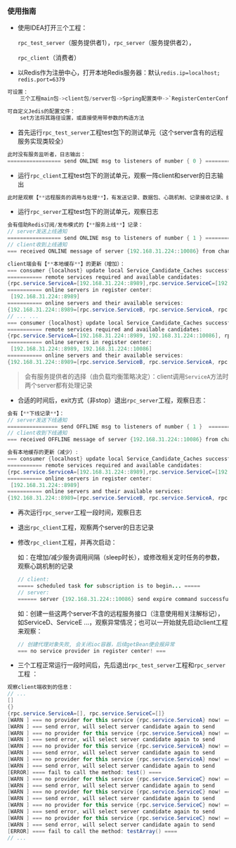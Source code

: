 ### 使用指南



- 使用IDEA打开三个工程：

  `rpc_test_server`（服务提供者1），`rpc_server`（服务提供者2），

  `rpc_client`（消费者）

- 以Redis作为注册中心，打开本地Redis服务器：默认`redis.ip=localhost; redis.port=6379`
```java
可设置：
	三个工程main包->client包/server包->Spring配置类中->`RegisterCenterConfig`项：调用 set方法

可自定义Jedis的配置文件：
	set方法将其路径设置，或直接使用带参数的构造方法
```

- 首先运行`rpc_test_server`工程test包下的测试单元（这个server含有的远程服务实现类较全）
```java
此时没有服务监听者，日志输出：
================= send ONLINE msg to listeners of number { 0 } =================
```

- 运行`rpc_client`工程test包下的测试单元，观察一阵client和server的日志输出
```java
此时是观察【**远程服务的调用与处理**】，有发送记录、数据包、心跳机制、记录接收记录、结果输出等
```

- 运行`rpc_server`工程test包下的测试单元，观察日志
```java
会有借助Redis订阅/发布模式的【**服务上线**】记录：
// server发送上线通知
================= send ONLINE msg to listeners of number { 1 } =================
// client收到上线通知
=== received ONLINE message of server {192.168.31.224::10086} from channel {ONLINE} ===
```

```java
client端会有【**本地缓存**】的更新（增加）：
=== consumer {localhost} update local Service_Candidate_Caches successful!
=========== remote services required and available candidates:
{rpc.service.ServiceA=[192.168.31.224::8989],rpc.service.ServiceC=[192.168.31.224::8989]}
=========== online servers in register center:
 [192.168.31.224::8989]
=========== online servers and their available services:
{192.168.31.224::8989=[rpc.service.ServiceB, rpc.service.ServiceA, rpc.service.ServiceC]}
// ... ...
=== consumer {localhost} update local Service_Candidate_Caches successful!
=========== remote services required and available candidates:
{rpc.service.ServiceA=[192.168.31.224::8989, 192.168.31.224::10086], rpc.service.ServiceC=[192.168.31.224::8989]}
=========== online servers in register center:
 [192.168.31.224::8989, 192.168.31.224::10086]
=========== online servers and their available services:
{192.168.31.224::8989=[rpc.service.ServiceB, rpc.service.ServiceA, rpc.service.ServiceC], 192.168.31.224::10086=[rpc.service.ServiceB, rpc.service.ServiceA]}
```

> 会有服务提供者的选择（由负载均衡策略决定）：client调用`ServiceA`方法时两个server都有处理记录

- 合适的时间后，exit方式（非stop）退出`rpc_server`工程，观察日志：

```java
会有【**下线记录**】：
// server发送下线通知
================ send OFFLINE msg to listeners of number { 1 }  ===============
// client收到下线通知
=== received OFFLINE message of server {192.168.31.224::10086} from channel {OFFLINE} ===
```

```java
会有本地缓存的更新（减少）:
=== consumer {localhost} update local Service_Candidate_Caches successful!
=========== remote services required and available candidates:
{rpc.service.ServiceA=[192.168.31.224::8989],rpc.service.ServiceC=[192.168.31.224::8989]}
=========== online servers in register center:
 [192.168.31.224::8989]
=========== online servers and their available services:
{192.168.31.224::8989=[rpc.service.ServiceB, rpc.service.ServiceA, rpc.service.ServiceC]}
```

- 再次运行`rpc_server`工程一段时间，观察日志

- 退出`rpc_client`工程，观察两个server的日志记录

- 修改`rpc_client`工程，并再次启动：

  如：在增加/减少服务调用间隔（sleep时长），或修改相关定时任务的参数，观察心跳机制的记录

  ```java
  // client:
  ===== scheduled task for subscription is to begin... =====
  // server:
  ====== server {192.168.31.224::10086} send expire command successful!
  ```

  如：创建一些这两个server不含的远程服务接口（注意使用相关注解标记），如ServiceD、ServiceE ...，观察异常情况；也可以一开始就先启动client工程来观察：

  ```java
  // 创建代理对象失败, 会关闭ioc容器，后续getBean便会报异常
  === no service provider in register center! ===
  ```

- 三个工程正常运行一段时间后，先后退出`rpc_test_server`工程和`rpc_server`工程 ：

```java
观察client端收到的信息：
// ...
[]
{}
{rpc.service.ServiceA=[], rpc.service.ServiceC=[]}
[WARN ] === no provider for this service {rpc.service.ServiceA} now! ===
[WARN ] === send error, will select server candidate again to send
[WARN ] === no provider for this service {rpc.service.ServiceA} now! ===
[WARN ] === send error, will select server candidate again to send
[WARN ] === no provider for this service {rpc.service.ServiceA} now! ===
[WARN ] === send error, will select server candidate again to send
[WARN ] === no provider for this service {rpc.service.ServiceA} now! ===
[WARN ] === send error, will select server candidate again to send
[ERROR] ==== fail to call the method: test() ====
[WARN ] === no provider for this service {rpc.service.ServiceC} now! ===
[WARN ] === send error, will select server candidate again to send
[WARN ] === no provider for this service {rpc.service.ServiceC} now! ===
[WARN ] === send error, will select server candidate again to send
[WARN ] === no provider for this service {rpc.service.ServiceC} now! ===
[WARN ] === send error, will select server candidate again to send
[WARN ] === no provider for this service {rpc.service.ServiceC} now! ===
[WARN ] === send error, will select server candidate again to send
[ERROR] ==== fail to call the method: testArray() ====
// ...
```

